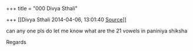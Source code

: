 +++
title = "000 Divya Sthali"

+++
[[Divya Sthali	2014-04-06, 13:01:40 [Source](https://groups.google.com/g/samskrita/c/-yKys4m_cK4)]]



can any one pls do let me know what are the 21 vowels in paniniya
shiksha  

  

Regards

